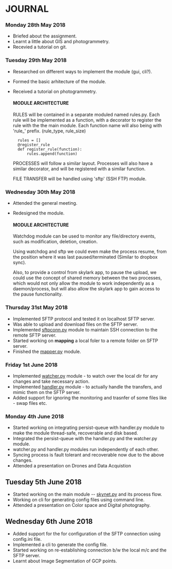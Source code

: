 # JOURNAL

### Monday 28th May 2018
+ Briefed about the assignment.
+ Learnt a little about GIS and photogrammetry.
+ Recevied a tutorial on git.

### Tuesday 29th May 2018
+ Researched on different ways to implement the module (gui, cli?).
+ Formed the basic arhitecture of the module.
+ Received a tutorial on photogrammetry.

    #### MODULE ARCHITECTURE
    
    RULES will be contained in a separate moduled named rules.py. Each rule will be
     implemented as a function, with a decorator to register the rule with the the main module.
    Each function name will also being with 'rule_' prefix. (rule_type, rule_size)
    
        rules = []
        @register_rule
        def register_rule(function):
            rules.append(function)
    PROCESSES will follow a similar layout. Processes will also have a similar decorator,
     and will be registered with a similar function.

    FILE TRANSFER will be handled using 'sftp' (SSH FTP) module.

### Wednesday 30th May 2018
+ Attended the general meeting.
+ Redesigned the module.

    #### MODULE ARCHITECTURE

    Watchdog module can be used to monitor any file/directory events, such as modification,
     deletion, creation.

    Using watchdog and sftp we could even make the process resume, from the position where
     it was last paused/terminated (Similar to dropbox sync).
    
    Also, to provide a control from skylark app, to pause the upload, we could use the concept
     of shared memory between the two processes, which would not only allow the module to work
     independently as a daemon/process, but will also allow the skylark app to gain access to
     the pause functionality.

### Thursday 31st May 2018
+ Implemented SFTP protocol and tested it on localhost SFTP server.
+ Was able to upload and download files on the SFTP server.
+ Implemented [sftpconn.py](https://bitbucket.org/EverWinter23/skynet/src/dev/lib/sftpcon.py) 
  module to maintain SSH connection to the remote SFTP server.
+ Started working on **mapping** a local foler to a remote folder on SFTP server.
+ Finished the [mapper.py](https://bitbucket.org/EverWinter23/skynet/src/dev/lib/mapper.py) 
  module.


### Friday 1st June 2018
+ Implemented [watcher.py](https://bitbucket.org/EverWinter23/skynet/src/dev/lib/watcher.py) 
  module - to watch over the local dir for any changes and take necessary action.
+ Implemented [handler.py](https://bitbucket.org/EverWinter23/skynet/src/dev/lib/handler.py) 
  module - to actually handle the transfers, and mimic them on the SFTP server.
+ Added support for ignoring the monitoring and trasnfer of some files like - swap files etc.

### Monday 4th June 2018
+ Started working on integrating persist-queue with handler.py module to make the module
  thread-safe, recoverable and disk based.
+ Integrated the persist-queue with the handler.py and the watcher.py module.
+ watcher.py and handler.py modules run independently of each other.
+ Syncing process is fault tolerant and recoverable now due to the above changes.
+ Attended a presentation on Drones and Data Acquistion

## Tuesday 5th June 2018
+ Started working on the main module -- 
  [skynet.py](https://bitbucket.org/EverWinter23/skynet/src/dev/lib/skynet.py) and its process
  flow.
+ Working on cli for generating config files using command line.
+ Attended a presentation on Color space and Digital photography.

## Wednesday 6th June 2018
+ Added support for the  for configuration of the SFTP connection using config.ini file.
+ Implemented a cli to generate the config file.
+ Started working on re-establishing connection b/w the local m/c and the SFTP server.
+ Learnt about Image Segmentation of GCP points.